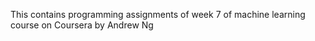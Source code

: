 This contains programming assignments of week 7 of machine learning course on Coursera by Andrew Ng

